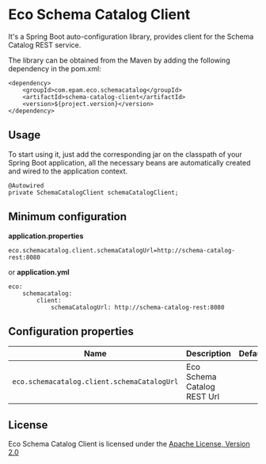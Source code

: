 # Eco Schema Catalog Client

It's a Spring Boot auto-configuration library, provides client for the Schema Catalog REST service.

The library can be obtained from the Maven by adding the following dependency in the pom.xml:

```
<dependency>
    <groupId>com.epam.eco.schemacatalog</groupId>
    <artifactId>schema-catalog-client</artifactId>
    <version>${project.version}</version>
</dependency>
```

## Usage

To start using it, just add the corresponding jar on the classpath of your Spring Boot application, all the necessary beans are automatically created and wired to the application context.

```
@Autowired
private SchemaCatalogClient schemaCatalogClient;
```

## Minimum configuration

**application.properties**
```
eco.schemacatalog.client.schemaCatalogUrl=http://schema-catalog-rest:8080
```

or **application.yml**
```
eco:
    schemacatalog:
        client:
            schemaCatalogUrl: http://schema-catalog-rest:8080
```

## Configuration properties

Name | Description | Default
---  | ---         | --- 
`eco.schemacatalog.client.schemaCatalogUrl` | Eco Schema Catalog REST Url | 

## License

Eco Schema Catalog Client is licensed under the [Apache License, Version 2.0](https://www.apache.org/licenses/LICENSE-2.0)